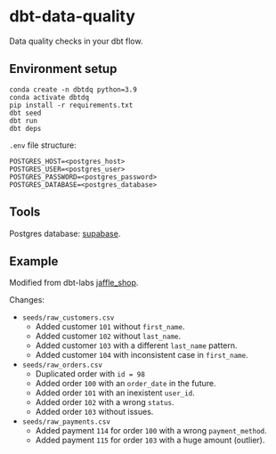 # dbt-data-quality
Data quality checks in your dbt flow.

## Environment setup
```
conda create -n dbtdq python=3.9
conda activate dbtdq
pip install -r requirements.txt
dbt seed
dbt run
dbt deps
```

`.env` file structure:
```
POSTGRES_HOST=<postgres_host>
POSTGRES_USER=<postgres_user>
POSTGRES_PASSWORD=<postgres_password>
POSTGRES_DATABASE=<postgres_database>
```

## Tools
Postgres database: [supabase](https://supabase.com/).

## Example
Modified from dbt-labs [jaffle_shop](https://github.com/dbt-labs/jaffle_shop).

Changes:
- `seeds/raw_customers.csv`
    - Added customer `101` without `first_name`.
    - Added customer `102` without `last_name`.
    - Added customer `103` with a different `last_name` pattern.
    - Added customer `104` with inconsistent case in `first_name`.
- `seeds/raw_orders.csv`
    - Duplicated order with `id = 98`
    - Added order `100` with an `order_date` in the future.
    - Added order `101` with an inexistent `user_id`.
    - Added order `102` with a wrong `status`.
    - Added order `103` without issues.
- `seeds/raw_payments.csv`
    - Added payment `114` for order `100` with a wrong `payment_method`.
    - Added payment `115` for order `103` with a huge amount (outlier).